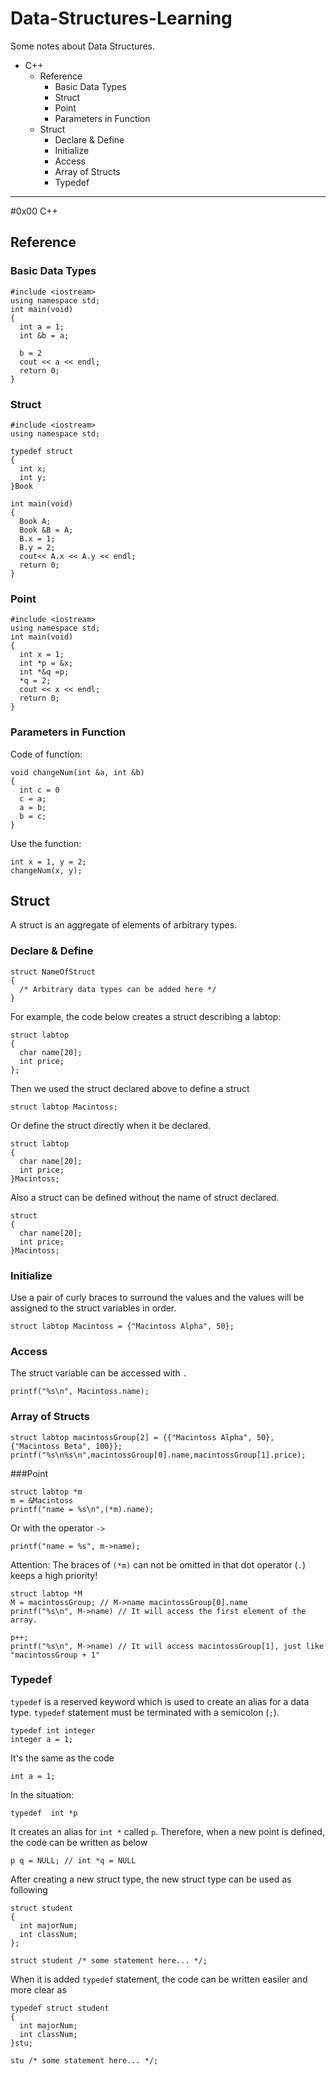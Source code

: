 # Data-Structures-Learning
Some notes about Data Structures.

* C++
  * Reference
    * Basic Data Types
    * Struct
    * Point
    * Parameters in Function
  * Struct
    * Declare & Define
    * Initialize
    * Access
    * Array of Structs
    * Typedef
  
---
#0x00 C++
## Reference
### Basic Data Types
    #include <iostream>
    using namespace std;
    int main(void)
    {
      int a = 1;
      int &b = a;
    
      b = 2
      cout << a << endl;
      return 0;
    }

### Struct
    #include <iostream>
    using namespace std;
    
    typedef struct
    {
      int x;
      int y;
    }Book
    
    int main(void)
    {
      Book A;
      Book &B = A;
      B.x = 1;
      B.y = 2;
      cout<< A.x << A.y << endl;
      return 0;
    }
    
### Point
    #include <iostream>
    using namespace std;
    int main(void)
    {
      int x = 1;
      int *p = &x;
      int *&q =p;
      *q = 2;
      cout << x << endl;
      return 0;
    }
    
### Parameters in Function
Code of function:
    
    void changeNum(int &a, int &b)
    {
      int c = 0
      c = a;
      a = b;
      b = c;
    }
    
Use the function:
    
    int x = 1, y = 2;
    changeNum(x, y);

## Struct

A struct is an aggregate of elements of arbitrary types.

### Declare & Define

    struct NameOfStruct
    {
      /* Arbitrary data types can be added here */
    }

For example, the code below creates a struct describing a labtop:

    struct labtop
    {
      char name[20];
      int price;
    };

Then we used the struct declared above to define a struct

    struct labtop Macintoss;
 
Or define the struct directly when it be declared.

    struct labtop
    {
      char name[20];
      int price;
    }Macintoss;
 
 Also a struct can be defined without the name of struct declared.
  
    struct
    {
      char name[20];
      int price;
    }Macintoss;

### Initialize

Use a pair of curly braces to surround the values and the values will be assigned to the struct variables in order.

    struct labtop Macintoss = {"Macintoss Alpha", 50};

### Access

The struct variable can be accessed with `.`

    printf("%s\n", Macintoss.name);

### Array of Structs

    struct labtop macintossGroup[2] = {{"Macintoss Alpha", 50}, {"Macintoss Beta", 100}};
    printf("%s\n%s\n",macintossGroup[0].name,macintossGroup[1].price);

###Point
    
    struct labtop *m
    m = &Macintoss
    printf("name = %s\n",(*m).name);

Or with the operator `->`

    printf("name = %s", m->name);

Attention: The braces of `(*m)` can not be omitted in that dot operator (`.`) keeps a high priority!

    struct labtop *M
    M = macintossGroup; // M->name macintossGroup[0].name
    printf("%s\n", M->name) // It will access the first element of the array.
    
    p++; 
    printf("%s\n", M->name) // It will access macintossGroup[1], just like "macintossGroup + 1"

### Typedef
`typedef` is a reserved keyword which is used to create an alias for a data type. `typedef` statement must be terminated with a semicolon (`;`).
    
    typedef int integer
    integer a = 1;

It's the same as the code

    int a = 1;
    
In the situation:

    typedef  int *p

It creates an alias for `int *` called `p`. Therefore, when a new point is defined, the code can be written as below

    p q = NULL; // int *q = NULL
    
After creating a new struct type, the new struct type can be used as following
    
    struct student
    {
      int majorNum;
      int classNum;
    };
    
    struct student /* some statement here... */;
    
When it is added `typedef` statement, the code can be written easiler and more clear as

    typedef struct student
    {
      int majorNum;
      int classNum;
    }stu;
    
    stu /* some statement here... */;

